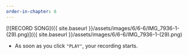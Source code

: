 ```yaml
---
order-in-chapter: 6
---
```


[![RECORD SONG]({{ site.baseurl }}/assets/images/6/6-6/IMG_7936-1-(29).png)]({{
site.baseurl }}/assets/images/6/6-6/IMG_7936-1-(29).png)

- As soon as you click `"PLAY"`, your recording starts.
